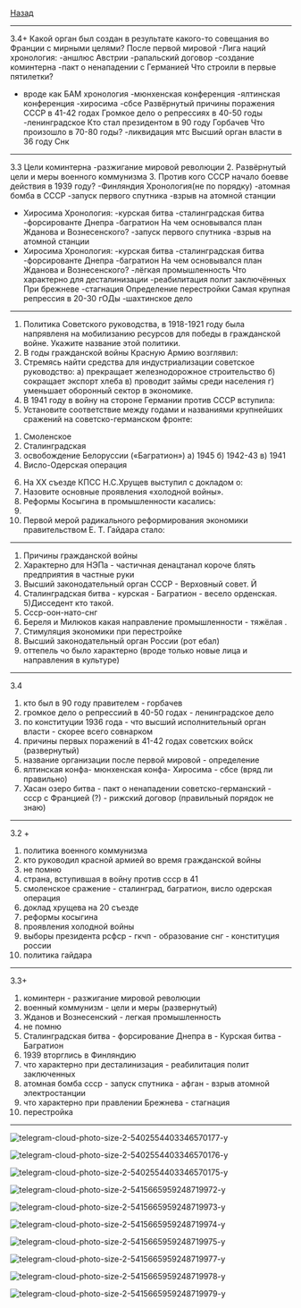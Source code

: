 [Назад](hist.md)
***
3.4+
Какой орган был создан в
результате какого-то совещания
во Франции с мирными целями?
После первой мировой
-Лига наций
хронология:
-аншлюс Австрии
-рапальский договор
-создание коминтерна
-пакт о ненападении с Германией
Что строили в первые пятилетки?
- вроде как БАМ
хронология
-мюнхенская конференция
-ялтинская конференция
-хиросима
-сбсе
Развёрнутый причины поражения
СССР в 41-42 годах
Громкое дело о репрессиях в
40-50 годы
-ленинградское
Кто стал президентом в 90 году
Горбачев
Что произошло в 70-80 годы?
-ликвидация мтс
Высший орган власти в 36 году
Снк
***
3.3
Цели коминтерна
-разжигание мировой революции
2. Развёрнутый цели и меры
военного коммунизма
3. Против кого СССР начало
боевве действия в 1939 году?
-Финляндия
Хронология(не по порядку)
-атомная бомба в СССР
-запуск первого спутника
-взрыв на атомной станции
- Хиросима
Хронология:
-курская битва
-сталинградская битва
-форсированте Днепра
-багратион
На чем основывался план
Жданова и Вознесенского?
-запуск первого спутника
-взрыв на атомной станции
- Хиросима
Хронология:
-курская битва
-сталинградская битва
-форсированте Днепра
-багратион
На чем основывался план
Жданова и Вознесенского?
-лёгкая промышленность
Что характерно для
десталинизации
-реабилитация полит
заключённых
При брежневе
-стагнация
Определение перестройки
Самая крупная репрессия в 20-30
гОДы
-шахтинское дело
***
1. Политика Советского руководства,
в 1918-1921 году была напрявленя на
мобилизанию ресурсов для победы в
гражданской войне.
Укажите название этой политики.
2. В годы гражданской войны
Красную Армию возглявил:
3. Стремясь найти средства для
индустриализации советское
руководство:
а) прекращает железнодорожное
строительство б) сокращает экспорт
хлеба в) проводит займы среди
населения г) уменьшает оборонный
сектор в экономике.
4. В 1941 году в войну на стороне
Германии против СССР вступила:
5. Установите соответствие между
годами и названиями крупнейших
сражений на советско-германском
фронте:
1) Смоленское
2) Сталинградская
3) освобождение Белоруссии
(«Багратион»)
a) 1945
б) 1942-43
в) 1941
4) Висло-Одерская операция
6. На ХХ съезде КПСС Н.С.Хрущев
выступил с докладом о:
7. Назовите основные проявления
«холодной войны».
8. Реформы Косыгина в
промышленности касались:
9.
10. Первой мерой радикального
реформирования экономики
правительством
Е. Т. Гайдара стало:
***
1) Причины гражданской войны
2) Характерно для НЭПа - частичная
денацтанал короче блять
предприятия в частные руки
3) Высший законодательный орган
СССР - Верховный совет.
Й
4) Сталинградская битва - курская -
Багратион - весело орденская.
5)Дисседент кто такой.
6) Ссср-оон-нато-снг
7) Береля и Милюков какая
направление промышленности -
тяжёлая .
8) Стимуляция экономики при
перестройке
9) Высший законодательный орган
России (рот ебал)
10) оттепель чо было характерно
(вроде только новые лица и
направления в культуре)
***
3.4
1) кто был в 90 году правителем -
горбачев
2) громкое дело о репрессиий в
40-50 годах - ленинградское дело
3) по конституции 1936 года - что
высший исполнительный орган
власти - скорее всего совнарком
4) причины первых поражений в
41-42 годах советских войск
(развернутый)
5) название организации после
первой мировой - определение
6) ялтинская конфа- мюнхенская
конфа- Хиросима - сбсе (вряд ли
правильно)
7) Хасан озеро битва - пакт о
ненападении советско-германский -
ссср с Францией (?) - рижский
договор (правильный порядок не
знаю)
***
3.2 +
1) политика военного коммунизма
2) кто руководил красной армией во
время гражданской войны
3) не помню
4) страна, вступившая в войну против
ссср в 41
5) смоленское сражение -
сталинград, багратион, висло
одерская операция
6) доклад хрущева на 20 съезде
7) реформы косыгина
8) проявления холодной войны
9) выборы президента рсфср - гкчп -
образование снг - конституция
россии
10) политика гайдара
***
3.3+
1) коминтерн - разжигание мировой
революции
2) военный коммунизм - цели и меры
(развернутый)
3) Жданов и Вознесенский - легкая
промышленность
4) не помню
5) Сталинградская битва -
форсирование Днепра в - Курская
битва - Багратион
6) 1939 вторглись в Финляндию
7) что характерно при
десталинизация - реабилитация
полит заключенных
8) атомная бомба ссср - запуск
спутника - афган - взрыв атомной
электростанции
9) что характерно при правлении
Брежнева - стагнация
10) перестройка
***
![telegram-cloud-photo-size-2-5402554403346570177-y](https://github.com/user-attachments/assets/45bb2e89-0cdf-4f09-8254-8206099bb648)

![telegram-cloud-photo-size-2-5402554403346570176-y](https://github.com/user-attachments/assets/e078335e-061e-44be-b8f8-17261b3536fc)

![telegram-cloud-photo-size-2-5402554403346570175-y](https://github.com/user-attachments/assets/1967c50e-5e0f-4378-986c-1903c7baee56)

![telegram-cloud-photo-size-2-5415665959248719972-y](https://github.com/user-attachments/assets/8cb2c786-56a3-4e36-81ad-fa3092667ba1)

![telegram-cloud-photo-size-2-5415665959248719973-y](https://github.com/user-attachments/assets/5dac4640-494d-497e-b000-6d24c46adb4a)

![telegram-cloud-photo-size-2-5415665959248719974-y](https://github.com/user-attachments/assets/16420788-fc46-4253-a388-58672d8284bf)

![telegram-cloud-photo-size-2-5415665959248719975-y](https://github.com/user-attachments/assets/658e42ec-b9f8-4251-98c0-fc68543c3aae)

![telegram-cloud-photo-size-2-5415665959248719977-y](https://github.com/user-attachments/assets/f16c50df-0b96-4914-ada1-8d258821b86a)

![telegram-cloud-photo-size-2-5415665959248719978-y](https://github.com/user-attachments/assets/9f7c206f-f970-4871-b291-a878aba1830b)

![telegram-cloud-photo-size-2-5415665959248719979-y](https://github.com/user-attachments/assets/4f2ed20c-ce21-4092-be90-4cd1b1ff0c3d)

